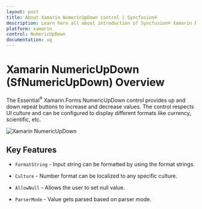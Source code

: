 ```yaml
---
layout: post
title: About Xamarin NumericUpDown control | Syncfusion®
description: Learn here all about introduction of Syncfusion® Xamarin NumericUpDown (SfNumericUpDown) control, its elements and more.
platform: xamarin
control: NumericUpDown
documentation: ug
---
```


# Xamarin NumericUpDown (SfNumericUpDown) Overview

The Essential<sup>®</sup> Xamarin.Forms NumericUpDown control provides up and down repeat buttons to increase and decrease values. The control respects UI culture and can be configured to display different formats like currency, scientific, etc.

![Xamarin NumericUpDown](images/overview.png)

## Key Features

* `FormatString` - Input string can be formatted by using the format strings.

* `Culture` - Number format can be localized to any specific culture.

* `AllowNull` - Allows the user to set null value.

* `ParserMode` - Value gets parsed based on parser mode.







